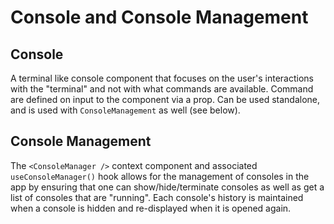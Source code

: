 # Console and Console Management

## Console

A terminal like console component that focuses on the user's interactions with the "terminal" and not with what commands are available. Command are defined on input to the component via a prop. Can be used standalone, and is used with `ConsoleManagement` as well (see below).


## Console Management

The `<ConsoleManager />` context component and associated `useConsoleManager()` hook allows for the management of consoles in the app by ensuring that one can show/hide/terminate consoles as well as get a list of consoles that are "running". Each console's history is maintained when a console is hidden and re-displayed when it is opened again.

